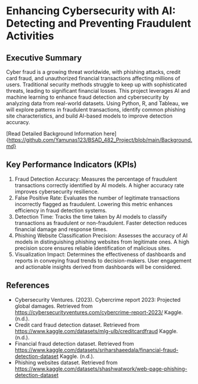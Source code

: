 # Enhancing Cybersecurity with AI: Detecting and Preventing Fraudulent Activities

## Executive Summary
Cyber fraud is a growing threat worldwide, with phishing attacks, credit card fraud, and unauthorized financial transactions affecting millions of users. Traditional security methods struggle to keep up with sophisticated threats, leading to significant financial losses. This project leverages AI and machine learning to enhance fraud detection and cybersecurity by analyzing data from real-world datasets. Using Python, R, and Tableau, we will explore patterns in fraudulent transactions, identify common phishing site characteristics, and build AI-based models to improve detection accuracy.

[Read Detailed Background Information here]{https://github.com/Yamunas123/BSAD_482_Project/blob/main/Background.md}

## Key Performance Indicators (KPIs)
1.	Fraud Detection Accuracy: Measures the percentage of fraudulent transactions correctly identified by AI models. A higher accuracy rate improves cybersecurity resilience.
2.	False Positive Rate: Evaluates the number of legitimate transactions incorrectly flagged as fraudulent. Lowering this metric enhances efficiency in fraud detection systems.
3.	Detection Time: Tracks the time taken by AI models to classify transactions as fraudulent or non-fraudulent. Faster detection reduces financial damage and response times.
4.	Phishing Website Classification Precision: Assesses the accuracy of AI models in distinguishing phishing websites from legitimate ones. A high precision score ensures reliable identification of malicious sites.
5.	Visualization Impact: Determines the effectiveness of dashboards and reports in conveying fraud trends to decision-makers. User engagement and actionable insights derived from dashboards will be considered.

## References
- Cybersecurity Ventures. (2023). Cybercrime report 2023: Projected global damages. Retrieved from https://cybersecurityventures.com/cybercrime-report-2023/ Kaggle. (n.d.).
- Credit card fraud detection dataset. Retrieved from https://www.kaggle.com/datasets/mlg-ulb/creditcardfraud Kaggle. (n.d.). 
- Financial fraud detection dataset. Retrieved from https://www.kaggle.com/datasets/sriharshaeedala/financial-fraud-detection-dataset Kaggle. (n.d.). 
- Phishing websites dataset. Retrieved from https://www.kaggle.com/datasets/shashwatwork/web-page-phishing-detection-dataset
